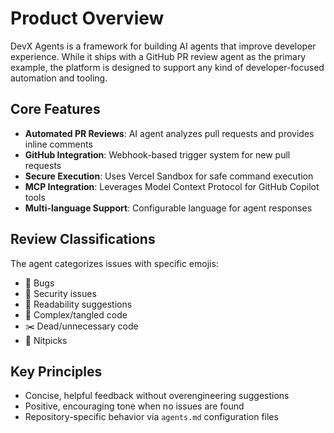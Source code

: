# Product Overview

DevX Agents is a framework for building AI agents that improve developer experience. While it ships with a GitHub PR review agent as the primary example, the platform is designed to support any kind of developer-focused automation and tooling.

## Core Features

- **Automated PR Reviews**: AI agent analyzes pull requests and provides inline comments
- **GitHub Integration**: Webhook-based trigger system for new pull requests
- **Secure Execution**: Uses Vercel Sandbox for safe command execution
- **MCP Integration**: Leverages Model Context Protocol for GitHub Copilot tools
- **Multi-language Support**: Configurable language for agent responses

## Review Classifications

The agent categorizes issues with specific emojis:
- 🐛 Bugs
- 🔐 Security issues  
- 🧼 Readability suggestions
- 🍝 Complex/tangled code
- ✂️ Dead/unnecessary code
- 📝 Nitpicks

## Key Principles

- Concise, helpful feedback without overengineering suggestions
- Positive, encouraging tone when no issues are found
- Repository-specific behavior via `agents.md` configuration files